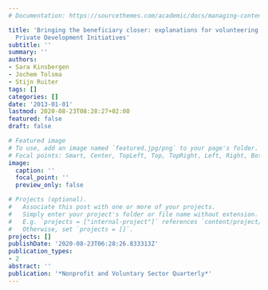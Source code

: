 ```yaml
---
# Documentation: https://sourcethemes.com/academic/docs/managing-content/

title: 'Bringing the beneficiary closer: explanations for volunteering time in Dutch
  Private Development Initiatives'
subtitle: ''
summary: ''
authors:
- Sara Kinsbergen
- Jochem Tolsma
- Stijn Ruiter
tags: []
categories: []
date: '2013-01-01'
lastmod: 2020-08-23T08:28:27+02:00
featured: false
draft: false

# Featured image
# To use, add an image named `featured.jpg/png` to your page's folder.
# Focal points: Smart, Center, TopLeft, Top, TopRight, Left, Right, BottomLeft, Bottom, BottomRight.
image:
  caption: ''
  focal_point: ''
  preview_only: false

# Projects (optional).
#   Associate this post with one or more of your projects.
#   Simply enter your project's folder or file name without extension.
#   E.g. `projects = ["internal-project"]` references `content/project/deep-learning/index.md`.
#   Otherwise, set `projects = []`.
projects: []
publishDate: '2020-08-23T06:28:26.833313Z'
publication_types:
- 2
abstract: ''
publication: '*Nonprofit and Voluntary Sector Quarterly*'
---
```

